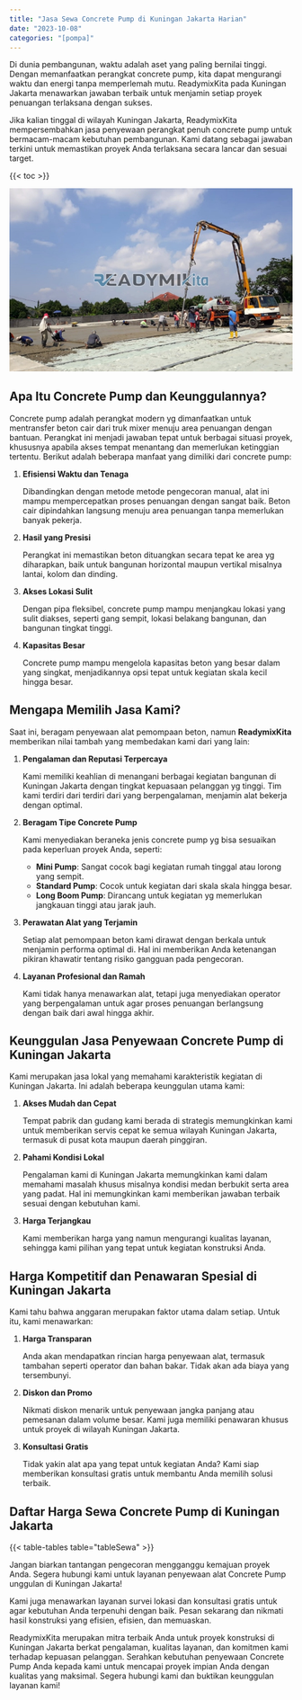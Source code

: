 ```yaml
---
title: "Jasa Sewa Concrete Pump di Kuningan Jakarta Harian"
date: "2023-10-08"
categories: "[pompa]"
---
```


Di dunia pembangunan, waktu adalah aset yang paling bernilai tinggi. Dengan memanfaatkan perangkat concrete pump, kita dapat mengurangi waktu dan energi tanpa memperlemah mutu. ReadymixKita pada Kuningan Jakarta menawarkan jawaban terbaik untuk menjamin setiap proyek penuangan terlaksana dengan sukses.

Jika kalian tinggal di wilayah Kuningan Jakarta, ReadymixKita mempersembahkan jasa penyewaan perangkat penuh concrete pump untuk bermacam-macam kebutuhan pembangunan. Kami datang sebagai jawaban terkini untuk memastikan proyek Anda terlaksana secara lancar dan sesuai target.

{{< toc >}}

![Jasa Sewa Concrete Pump di Kuningan Jakarta Harian](/images/pompa/sewa-pompa-11.jpg)

## Apa Itu Concrete Pump dan Keunggulannya?

Concrete pump adalah perangkat modern yg dimanfaatkan untuk mentransfer beton cair dari truk mixer menuju area penuangan dengan bantuan. Perangkat ini menjadi jawaban tepat untuk berbagai situasi proyek, khususnya apabila akses tempat menantang dan memerlukan ketinggian tertentu. Berikut adalah beberapa manfaat yang dimiliki dari concrete pump:

1. **Efisiensi Waktu dan Tenaga**

   Dibandingkan dengan metode metode pengecoran manual, alat ini mampu mempercepatkan proses penuangan dengan sangat baik. Beton cair dipindahkan langsung menuju area penuangan tanpa memerlukan banyak pekerja.

2. **Hasil yang Presisi**

   Perangkat ini memastikan beton dituangkan secara tepat ke area yg diharapkan, baik untuk bangunan horizontal maupun vertikal misalnya lantai, kolom dan dinding.

3. **Akses Lokasi Sulit**

   Dengan pipa fleksibel, concrete pump mampu menjangkau lokasi yang sulit diakses, seperti gang sempit, lokasi belakang bangunan, dan bangunan tingkat tinggi.

4. **Kapasitas Besar**

   Concrete pump mampu mengelola kapasitas beton yang besar dalam yang singkat, menjadikannya opsi tepat untuk kegiatan skala kecil hingga besar.

## Mengapa Memilih Jasa Kami?

Saat ini, beragam penyewaan alat pemompaan beton, namun **ReadymixKita** memberikan nilai tambah yang membedakan kami dari yang lain:

1. **Pengalaman dan Reputasi Terpercaya**

   Kami memiliki keahlian di menangani berbagai kegiatan bangunan di Kuningan Jakarta dengan tingkat kepuasaan pelanggan yg tinggi. Tim kami terdiri dari terdiri dari yang berpengalaman, menjamin alat bekerja dengan optimal.

2. **Beragam Tipe Concrete Pump**

   Kami menyediakan beraneka jenis concrete pump yg bisa sesuaikan pada keperluan proyek Anda, seperti:
   - **Mini Pump**: Sangat cocok bagi kegiatan rumah tinggal atau lorong yang sempit.
   - **Standard Pump**: Cocok untuk kegiatan dari skala skala hingga besar.
   - **Long Boom Pump**: Dirancang untuk kegiatan yg memerlukan jangkauan tinggi atau jarak jauh.

3. **Perawatan Alat yang Terjamin**

   Setiap alat pemompaan beton kami dirawat dengan berkala untuk menjamin performa optimal di. Hal ini memberikan Anda ketenangan pikiran khawatir tentang risiko gangguan pada pengecoran.

4. **Layanan Profesional dan Ramah**

   Kami tidak hanya menawarkan alat, tetapi juga menyediakan operator yang berpengalaman untuk agar proses penuangan berlangsung dengan baik dari awal hingga akhir.

## Keunggulan Jasa Penyewaan Concrete Pump di Kuningan Jakarta

Kami merupakan jasa lokal yang memahami karakteristik kegiatan di Kuningan Jakarta. Ini adalah beberapa keunggulan utama kami:

1. **Akses Mudah dan Cepat**

   Tempat pabrik dan gudang kami berada di strategis memungkinkan kami untuk memberikan servis cepat ke semua wilayah Kuningan Jakarta, termasuk di pusat kota maupun daerah pinggiran.

2. **Pahami Kondisi Lokal**

   Pengalaman kami di Kuningan Jakarta memungkinkan kami dalam memahami masalah khusus misalnya kondisi medan berbukit serta area yang padat. Hal ini memungkinkan kami memberikan jawaban terbaik sesuai dengan kebutuhan kami.

3. **Harga Terjangkau**

   Kami memberikan harga yang namun mengurangi kualitas layanan, sehingga kami pilihan yang tepat untuk kegiatan konstruksi Anda.

## Harga Kompetitif dan Penawaran Spesial di Kuningan Jakarta

Kami tahu bahwa anggaran merupakan faktor utama dalam setiap. Untuk itu, kami menawarkan:

1. **Harga Transparan**

   Anda akan mendapatkan rincian harga penyewaan alat, termasuk tambahan seperti operator dan bahan bakar. Tidak akan ada biaya yang tersembunyi.

2. **Diskon dan Promo**

   Nikmati diskon menarik untuk penyewaan jangka panjang atau pemesanan dalam volume besar. Kami juga memiliki penawaran khusus untuk proyek di wilayah Kuningan Jakarta.

3. **Konsultasi Gratis**

   Tidak yakin alat apa yang tepat untuk kegiatan Anda? Kami siap memberikan konsultasi gratis untuk membantu Anda memilih solusi terbaik.

## Daftar Harga Sewa Concrete Pump di Kuningan Jakarta

{{< table-tables table="tableSewa" >}}

Jangan biarkan tantangan pengecoran mengganggu kemajuan proyek Anda. Segera hubungi kami untuk layanan penyewaan alat Concrete Pump unggulan di Kuningan Jakarta!

Kami juga menawarkan layanan survei lokasi dan konsultasi gratis untuk agar kebutuhan Anda terpenuhi dengan baik. Pesan sekarang dan nikmati hasil konstruksi yang efisien, efisien, dan memuaskan.

ReadymixKita merupakan mitra terbaik Anda untuk proyek konstruksi di Kuningan Jakarta berkat pengalaman, kualitas layanan, dan komitmen kami terhadap kepuasan pelanggan. Serahkan kebutuhan penyewaan Concrete Pump Anda kepada kami untuk mencapai proyek impian Anda dengan kualitas yang maksimal. Segera hubungi kami dan buktikan keunggulan layanan kami!